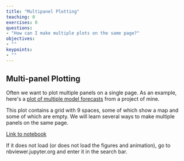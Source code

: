 ```yaml
---
title: "Multipanel Plotting"
teaching: 0
exercises: 0
questions:
- "How can I make multiple plots on the same page?"
objectives:
- ""
keypoints:
- ""
---
```


## Multi-panel Plotting

Often we want to plot multiple panels on a single page.   As an example, here's a [plot of multiple model forecasts](http://cola.gmu.edu/subx/forecasts/forecasts.html)  from a project of mine. 

This plot contains a grid with 9 spaces, some of which show a map and some of which are empty.  We will learn several ways to make multiple panels on the same page. 

[Link to notebook](https://github.com/kpegion/clim680-codes/blob/gh-pages/src/multipanel.ipynb)

If it does not load (or does not load the figures and animation), go to nbviewer.jupyter.org and enter it in the search bar.



